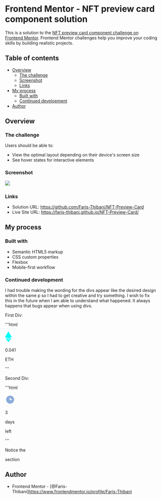 # Frontend Mentor - NFT preview card component solution

This is a solution to the [NFT preview card component challenge on Frontend Mentor](https://www.frontendmentor.io/challenges/nft-preview-card-component-SbdUL_w0U). Frontend Mentor challenges help you improve your coding skills by building realistic projects. 

## Table of contents

- [Overview](#overview)
  - [The challenge](#the-challenge)
  - [Screenshot](#screenshot)
  - [Links](#links)
- [My process](#my-process)
  - [Built with](#built-with)
  - [Continued development](#continued-development)
- [Author](#author)

## Overview

### The challenge

Users should be able to:

- View the optimal layout depending on their device's screen size
- See hover states for interactive elements

### Screenshot

![](./screenshot.png)

### Links

- Solution URL: https://github.com/Faris-Thibani/NFT-Preview-Card
- Live Site URL: https://faris-thibani.github.io/NFT-Preview-Card/
## My process

### Built with

- Semantic HTML5 markup
- CSS custom properties
- Flexbox
- Mobile-first workflow


### Continued development

I had trouble making the wording for the divs appear like the desired design within the same p so I had to get creative and try something. I wish to fix this in the future when I am able to understand what happened. It always happens that bugs appear when using divs.

First Div:

'''html
<div class="div flex">
       <img
        src="images/icon-ethereum.svg"
        alt=""
        aria-hidden="true">
        <p class="price">0.041</p><p>ETH</p>
</div>
'''

Second Div:

'''html
<div class="div flex">
        <img 
        src="images/icon-clock.svg"
        aria-hidden="true" 
        alt="">
        <p class="urgency">3</p><p>days</p><p>left</p>
</div>
'''

Notice the <P> section


## Author

- Frontend Mentor - [@Faris-Thibani]https://www.frontendmentor.io/profile/Faris-Thibani


